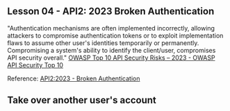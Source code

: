 ## Lesson 04 - API2: 2023 Broken Authentication

"Authentication mechanisms are often implemented incorrectly, allowing attackers to compromise authentication tokens or to exploit implementation flaws to assume other user's identities temporarily or permanently. Compromising a system's ability to identify the client/user, compromises API security overall."
[OWASP Top 10 API Security Risks – 2023 - OWASP API Security Top 10](https://owasp.org/API-Security/editions/2023/en/0x11-t10/)

Reference: [API2:2023 - Broken Authentication](https://owasp.org/API-Security/editions/2023/en/0xa2-broken-authentication/)

## Take over another user's account



